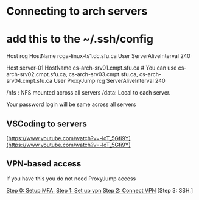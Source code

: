 # Connecting to arch servers

# add this to the ~/.ssh/config
Host rcg
    HostName rcga-linux-ts1.dc.sfu.ca
    User <Your SFU computing ID>
    ServerAliveInterval 240
    
Host server-01 
    HostName  cs-arch-srv01.cmpt.sfu.ca
    # You can use cs-arch-srv02.cmpt.sfu.ca, cs-arch-srv03.cmpt.sfu.ca, cs-arch-srv04.cmpt.sfu.ca
    User <Your SFU computing ID>
    ProxyJump rcg
    ServerAliveInterval 240
    
/nfs : NFS mounted across all servers
/data: Local to each server.

Your password login will be same across all servers

## VSCoding to servers
[https://www.youtube.com/watch?v=-loT_5Gfi9Y](https://www.youtube.com/watch?v=-loT_5Gfi9Y)

## VPN-based access

If you have this you do not need ProxyJump access

[Step 0: Setup MFA.](https://www.sfu.ca/information-systems/services/mfa.html)
[Step 1: Set up vpn](https://www.sfu.ca/information-systems/services/sfu-vpn.html)
[Step 2: Connect VPN](https://www.sfu.ca/information-systems/services/sfu-vpn/how-to-guides/install-forticlient-vpn-app/windows.html)
[Step 3: SSH.]
